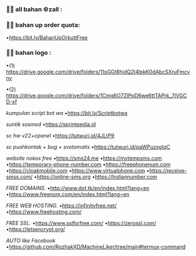 ### :woman_technologist: all bahan ©zall :


### :woman_technologist: bahan up order quota:
•https://bit.ly/BahanUpOrkuttFree


### :woman_technologist: bahan logo :
•(1) https://drive.google.com/drive/folders/11sGGt8hidQ2l4lpkK0dAbcSXruFmcvnv

•(2) https://drive.google.com/drive/folders/1Cmg6O7ZlPpD6we6ttTAPrk_7IVGCD-xf

*kumpulan script bot wa*
•https://bit.ly/Scriptbotwa

*suntik sosmed*
•https://sprintpedia.id

*sc hw v22+cpanel*
•https://tutwuri.id/4JLtP9

*sc pushkontak + bug + svotomatis*
•https://tutwuri.id/paWPuzxgIqC

*website nokos free*
      •https://sms24.me
      •https://mytempsms.com
      •https://temporary-phone-number.com
      •https://freephonenum.com
      •https://cloakmobile.com
      •https://www.virtualphone.com
      •https://receive-smss.com/
      •https://online-sms.org
      •https://Indiannumber.com

*FREE DOMAINS.*
     •http://www.dot.tk/en/index.html?lang=en
     •https://www.freenom.com/en/index.html?lang=en

*FREE WEB HOSTING.*
    •https://infinityfree.net/
    •https://www.freehosting.com/

*FREE SSL.*
   •https://www.sslforfree.com/
   •https://zerossl.com/
   •https://letsencrypt.org/

*AUTO like Facebook*
      •https://github.com/RozhakXD/MachineLiker/tree/main#termux-command
